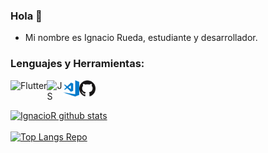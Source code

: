 ### Hola 👋

- Mi nombre es Ignacio Rueda, estudiante y desarrollador.

### Lenguajes y Herramientas:

<img align="left" alt="Flutter" height=26px  src="https://user-images.githubusercontent.com/60929919/89158591-ff61ee80-d58b-11ea-9305-969d9e92363a.png" />
<img align="left" alt="JS" width=26px src="https://upload.wikimedia.org/wikipedia/commons/thumb/9/99/Unofficial_JavaScript_logo_2.svg/1200px-Unofficial_JavaScript_logo_2.svg.png" />
<img align="left" alt="Visual Studio Code" width="26px" src="https://raw.githubusercontent.com/github/explore/80688e429a7d4ef2fca1e82350fe8e3517d3494d/topics/visual-studio-code/visual-studio-code.png" />
<img align="left" alt="GitHub" width="26px" src="https://raw.githubusercontent.com/github/explore/78df643247d429f6cc873026c0622819ad797942/topics/github/github.png" />

</br>
</br>

[![IgnacioR github stats](https://github-readme-stats.vercel.app/api?username=jibaru&count_private=true&theme=buefy&show_icons=true&locale=ES)](https://github.com/jibaru)
</br>
</br>
[![Top Langs Repo](https://github-readme-stats.vercel.app/api/top-langs/?username=jibaru&layout=compact&locale=ES)](https://github.com/jibaru/)
